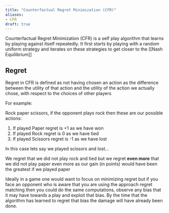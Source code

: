 ```yaml
---
title: "Counterfactual Regret Minimization (CFR)"
aliases:
- CFR
draft: true
---
```


Counterfactual Regret Minimization (CFR) is a self play algorithm that learns by playing against itself repeatedly. It first starts by playing with a random uniform strategy and iterates on these strategies to get closer to the [[Nash Equilibrium]]

## Regret

Regret in CFR is defined as not having chosen an action as the difference between the utility of that action and the utility of the action we actually chose, with respect to the choices of other players

For example:

Rock paper scissors, if the opponent plays rock then these are our possible actions:

1. If played Paper regret is +1 as we have won
2. If played Rock regret is 0 as we have tied
3. If played Scissors regret is -1 as we have lost

In this case lets say we played scissors and lost...

We regret that we did not play rock and tied but we regret **even more** that we did not play paper even more as our gain (in points) would have been the greatest if we played paper

Ideally in a game one would want to focus on minimizing regret but if you face an opponent who is aware that you are using the approach regret matching then you could do the same computations, observe any bias that it may have towards a play and exploit that bias. By the time that the algorithm has learned to regret that bias the damage will have already been done.